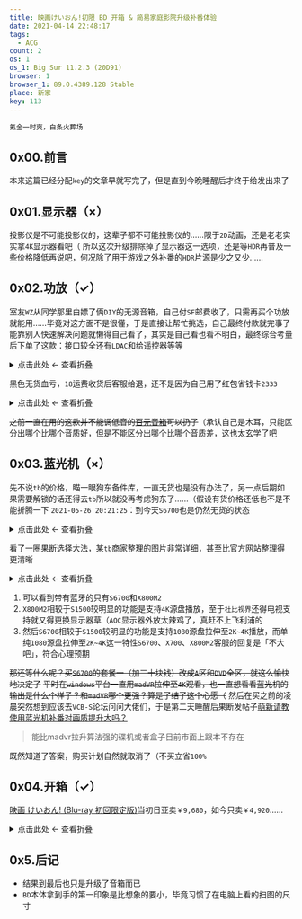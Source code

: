 ```yaml
---
title: 映画けいおん!初限 BD 开箱 & 简易家庭影院升级补番体验
date: 2021-04-14 22:48:17
tags:
  - ACG
count: 2
os: 1
os_1: Big Sur 11.2.3 (20D91)
browser: 1
browser_1: 89.0.4389.128 Stable
place: 新家
key: 113
---
```

    氪金一时爽，白条火葬场
<!-- more -->
## 0x00.前言
本来这篇已经分配`key`的文章早就写完了，但是直到今晚睡醒后才终于给发出来了

## 0x01.显示器（×）
投影仪是不可能投影仪的，这辈子都不可能投影仪的……限于`2D`动画，还是老老实实拿`4K`显示器看吧（
所以这次升级排除掉了显示器这一选项，还是等`HDR`再普及一些价格降低再说吧，何况除了用于游戏之外补番的`HDR`片源是少之又少……

## 0x02.功放（✓）
室友`WZ`从同学那里白嫖了俩`DIY`的无源音箱，自己付`SF`邮费收了，只需再买个功放就能用……毕竟对这方面不是很懂，于是直接让帮忙挑选，自己最终付款就完事了
能靠别人快速解决问题就懒得自己看了，其实是自己看也看不明白，最终综合考量后下单了这款：接口较全还有`LDAC`和给遥控器等等

<details><summary>点击此处 ← 查看折叠</summary>

![520.06](https://i1.yuangezhizao.cn/macOS/QQ20210414-230425@2x.png!webp)

</details>

黑色无货血亏，`18`运费收货后客服给退，还不是因为自己用了红包省钱卡`2333`

<details><summary>点击此处 ← 查看折叠</summary>

![淘金币终于派上用场了](https://i1.yuangezhizao.cn/macOS/QQ20210414-230552@2x.png!webp)

</details>

~~之前一直在用的这款并不能调低音的[百元音箱](../Windows/desktop.html#详情)可以扔了~~（承认自己是木耳，只能区分出哪个比哪个音质好，但是不能区分出哪个比哪个音质差，这也太玄学了吧

## 0x03.蓝光机（×）
先不说`tb`的价格，瞄一眼狗东备件库，一直无货也是没有办法了，另一点后期如果需要解锁的话还得去`tb`所以就没再考虑狗东了……（假设有货价格还低也不是不能折腾一下
`2021-05-26 20:21:25`：到今天`S6700`也是仍然无货的状态

<details><summary>点击此处 ← 查看折叠</summary>

![狗东备件库](https://i1.yuangezhizao.cn/Redmi-K20Pro/Screenshot_2021-04-14-23-22-15-308_com.jingdong.a.jpg!webp)

</details>

看了一圈果断选择大法，某`tb`商家整理的图片非常详细，甚至比官方网站整理得更清晰

<details><summary>点击此处 ← 查看折叠</summary>

![对比表格](https://i1.yuangezhizao.cn/macOS/QQ20210414-231908@2x.png!webp)

</details>

1. 可以看到带有蓝牙的只有`S6700`和`X800M2`
2. `X800M2`相较于`S1500`较明显的功能是支持`4K`源盘播放，至于`杜比视界`还得电视支持就又得更换显示器草（`AOC`显示器外放太辣鸡了，真赶不上飞利浦的
3. 然后`S6700`相较于`S1500`较明显的功能是支持`1080`源盘拉伸至`2K~4K`播放，而单纯`1080`源盘拉伸至`2K~4K`这一特性`S6700`、`X700`、`X800M2`客服的回复是「不大吧」，符合心理预期

~~那还等什么呢？买`S6700`的套餐一（加三十块钱）改成`A`区和`DVD`全区，就这么愉快地决定了~~
~~平时在`windows`平台一直用`madVR`拉伸至`4K`观看，也一直想看看蓝光机的输出是什么个样子？和`madVR`哪个更强？算是了结了这个心愿（~~
然后在买之前的凌晨突然想到应该去`VCB-S`论坛问问大佬们，于是第二天睡醒后果断发帖子[萌新请教使用蓝光机补番对画质提升大吗？](https://web.archive.org/web/20210526122613/https://bbs.vcb-s.com/forum.php?mod=viewthread&tid=7571&page=1)
> 能比madvr拉升算法强的碟机或者盒子目前市面上跟本不存在

既然知道了答案，购买计划自然就取消了（不买立省`100%`

## 0x04.开箱（✓）
[映画 けいおん! (Blu-ray 初回限定版)](https://web.archive.org/web/20210526123030/https://www.amazon.co.jp/%E6%98%A0%E7%94%BB-%E3%81%91%E3%81%84%E3%81%8A%E3%82%93-Blu-ray-%E5%88%9D%E5%9B%9E%E9%99%90%E5%AE%9A%E7%89%88-%E5%B1%B1%E7%94%B0%E5%B0%9A%E5%AD%90/dp/B007UXG5U4?language=ja_JP)当初日亚卖`￥9,680`，如今只卖`￥4,920`……

<details><summary>点击此处 ← 查看折叠</summary>

![1](https://i1.yuangezhizao.cn/Redmi-K20Pro/IMG_20210416_100931.jpg!view)
![2](https://i1.yuangezhizao.cn/Redmi-K20Pro/IMG_20210416_101101.jpg!view)
![3](https://i1.yuangezhizao.cn/Redmi-K20Pro/IMG_20210416_101115.jpg!view)
![4](https://i1.yuangezhizao.cn/Redmi-K20Pro/IMG_20210416_101230.jpg!view)
![5](https://i1.yuangezhizao.cn/Redmi-K20Pro/IMG_20210416_101648.jpg!view)
![6](https://i1.yuangezhizao.cn/Redmi-K20Pro/IMG_20210416_102412.jpg!view)
![7](https://i1.yuangezhizao.cn/Redmi-K20Pro/IMG_20210416_102047.jpg!view)
![8](https://i1.yuangezhizao.cn/Redmi-K20Pro/IMG_20210416_103430.jpg!view)
![9](https://i1.yuangezhizao.cn/Redmi-K20Pro/IMG_20210416_102726.jpg!view)

</details>

## 0x5.后记
- 结果到最后也只是升级了音箱而已
- `BD`本体拿到手的第一印象是比想象的要小，毕竟习惯了在电脑上看的扫图的尺寸

